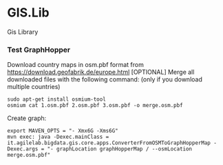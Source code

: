 # GIS.Lib
Gis Library


###  Test GraphHopper
Download country maps in osm.pbf format from https://download.geofabrik.de/europe.html
[OPTIONAL] Merge all downloaded files with the following command: (only if you download multiple countries)
```
sudo apt-get install osmium-tool
osmium cat 1.osm.pbf 2.osm.pbf 3.osm.pbf -o merge.osm.pbf
```
Create graph:
```
export MAVEN_OPTS = "- Xmx6G -Xms6G"
mvn exec: java -Dexec.mainClass = it.agilelab.bigdata.gis.core.apps.ConverterFromOSMToGraphHopperMap -Dexec.args = "- graphLocation graphHopperMap / --osmLocation merge.osm.pbf"
```